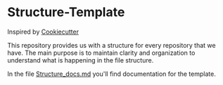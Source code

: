 # Structure-Template
Inspired by [Cookiecutter](https://drivendata.github.io/cookiecutter-data-science/) 


This repository provides us with a structure for every repository that we have.
The main purpose is to maintain clarity and organization to understand what is happening in the file structure.

In the file [Structure_docs.md](https://github.com/RiccardoDAndrea/Structure-Template/blob/main/Strucuture_docs.md) you'll find documentation for the template.




